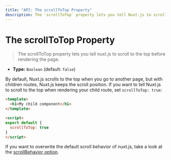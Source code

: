 ```yaml
---
title: "API: The scrollToTop Property"
description: The `scrollToTop` property lets you tell Nuxt.js to scroll to the top before rendering the page.
---
```


# The scrollToTop Property

> The scrollToTop property lets you tell nuxt.js to scroll to the top before rendering the page.

- **Type:** `Boolean` (default: `false`)

By default, Nuxt.js scrolls to the top when you go to another page, but with children routes, Nuxt.js keeps the scroll position. If you want to tell Nuxt.js to scroll to the top when rendering your child route, set `scrollToTop: true`:

```html
<template>
  <h1>My child component</h1>
</template>

<script>
export default {
  scrollToTop: true
}
</script>
```

If you want to overwrite the default scroll behavior of nuxt.js, take a look at the [scrollBehavior option](/api/configuration-router#scrollBehavior).
